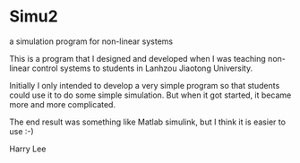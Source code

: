 Simu2
=====

a simulation program for non-linear systems

This is a program that I designed and developed when I was teaching non-linear control systems to students in
Lanhzou Jiaotong University.

Initially I only intended to develop a very simple program so that students could use it to do some simple 
simulation. But when it got started, it became more and more complicated.

The end result was something like Matlab simulink, but I think it is easier to use :-)

Harry Lee
